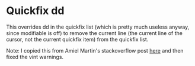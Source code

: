 # Quickfix dd

This overrides dd in the quickfix list (which is pretty much useless anyway,
since modifiable is off) to remove the current line (the current line of the
cursor, not the current quickfix item) from the quickfix list.

Note: I copied this from Amiel Martin's stackoverflow post
[here](https://stackoverflow.com/a/48817071/2144408) and then fixed the vint
warnings.
